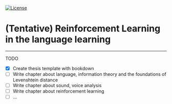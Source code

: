 [![License](https://img.shields.io/badge/License-Apache%202.0-blue.svg)](https://opensource.org/licenses/Apache-2.0)

# (Tentative) Reinforcement Learning in the language learning
--------

TODO 

- [x] Create thesis template with bookdown
- [ ] Write chapter about language, information theory and the foundations of Levenshtein distance
- [ ] Write chapter about sound, voice analysis
- [ ] Write chapter about reinforcement learning
- [ ] ...